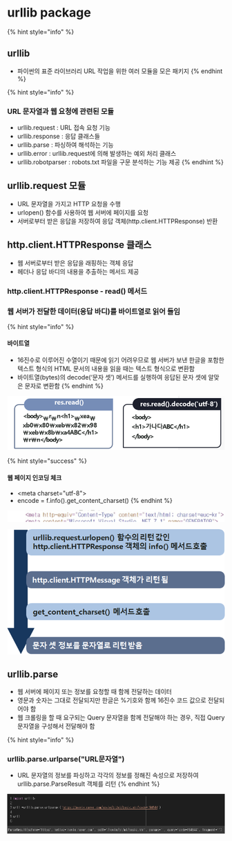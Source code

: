 # urllib package

{% hint style="info" %}
## urllib

* 파이썬의 표준 라이브러리 URL 작업을 위한 여러 모듈을 모은 패키지
{% endhint %}

{% hint style="info" %}
### URL 문자열과 웹 요청에 관련된 모듈

* urllib.request : URL 접속 요청 기능  
* urllib.response : 응답 클래스들 
* urllib.parse :  파싱하여 해석하는 기능 
* urllib.error : urllib.request에 의해 발생하는 예외 처리 클래스
* urllib.robotparser : robots.txt 파일을 구문 분석하는 기능 제공
{% endhint %}

## urllib.request 모듈

* URL 문자열을 가지고 HTTP 요청을 수행
* urlopen\(\) 함수를 사용하여 웹 서버에 페이지를 요청
* 서버로부터 받은 응답을 저장하여 응답 객체\(http.client.HTTPResponse\) 반환

## http.client.HTTPResponse 클래스

* 웹 서버로부터 받은 응답을 래핑하는 객체 응답 
* 헤더나 응답 바디의 내용을 추출하는 메서드 제공

### http.client.HTTPResponse - read\(\) 메서드 

###  웹 서버가 전달한 데이터\(응답 바디\)를 바이트열로 읽어 들임

{% hint style="info" %}
#### 바이트열

* 16진수로 이루어진 수열이기 때문에 읽기 어려우므로 웹 서버가 보낸 한글을 포함한 텍스트 형식의 HTML 문서의 내용을 읽을 때는 텍스트 형식으로 변환함
* 바이트열\(bytes\)의 decode\(‘문자 셋’\) 메서드를 실행하여 응답된 문자 셋에 알맞은 문자로 변환함
{% endhint %}

![](../../.gitbook/assets/image%20%28231%29.png)

{% hint style="success" %}
#### 웹 페이지 인코딩 체크

* &lt;meta charset="utf-8"&gt;
* encode = f.info\(\).get\_content\_charset\(\)
{% endhint %}

![](../../.gitbook/assets/image%20%28226%29.png)

![](../../.gitbook/assets/image%20%28232%29.png)

## 

## urllib.parse

* 웹 서버에 페이지 또는 정보를 요청할 때 함께 전달하는 데이터
* 영문과 숫자는 그대로 전달되지만 한글은 %기호와 함께 16진수 코드 값으로 전달되어야 함
* 웹 크롤링을 할 때 요구되는 Query 문자열을  함께 전달해야 하는 경우, 직접 Query 문자열을  구성해서 전달해야 함

{% hint style="info" %}
### urllib.parse.urlparse\("URL문자열"\)

* URL 문자열의 정보를 파싱하고 각각의 정보를 정해진 속성으로 저장하여 urllib.parse.ParseResult 객체를 리턴
{% endhint %}

![](../../.gitbook/assets/image%20%28234%29.png)

























